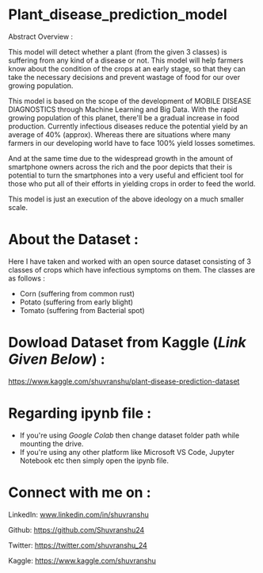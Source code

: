 # Plant_disease_prediction_model

Abstract Overview :

This model will detect whether a plant (from the given 3 classes) is suffering from any kind of a disease or not. This model will help farmers know about the condition of the crops at an early stage, so that they can take the necessary decisions and prevent wastage of food for our over growing population.

This model is based on the scope of the development of MOBILE DISEASE DIAGNOSTICS through Machine Learning and Big Data. With the rapid growing population of this planet, there'll be a gradual increase in food production. Currently infectious diseases reduce the potential yield by an average of 40% (approx). Whereas there are situations where many farmers in our developing world have to face 100% yield losses sometimes.

And at the same time due to the widespread growth in the amount of smartphone owners across the rich and the poor depicts that their is potential to turn the smartphones into a very useful and efficient tool for those who put all of their efforts in yielding crops in order to feed the world.

This model is just an execution of the above ideology on a much smaller scale.

# About the Dataset :
Here I have taken and worked with an open source dataset consisting of 3 classes of crops which have infectious symptoms on them. The classes are as follows :

- Corn (suffering from common rust)
- Potato (suffering from early blight)
- Tomato (suffering from Bacterial spot)

# Dowload Dataset from Kaggle (*Link Given Below*) :
https://www.kaggle.com/shuvranshu/plant-disease-prediction-dataset

# Regarding ipynb file :
- If you're using *Google Colab* then change dataset folder path while mounting the drive.
- If you're using any other platform like Microsoft VS Code, Jupyter Notebook etc then simply open the ipynb file.

# Connect with me on :
LinkedIn:
     www.linkedin.com/in/shuvranshu

Github:
    https://github.com/Shuvranshu24

Twitter:
    https://twitter.com/shuvranshu_24

Kaggle:
    https://www.kaggle.com/shuvranshu
